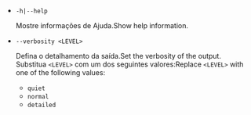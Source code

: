 * `-h|--help`

  <span data-ttu-id="fc3f3-101">Mostre informações de Ajuda.</span><span class="sxs-lookup"><span data-stu-id="fc3f3-101">Show help information.</span></span>

* `--verbosity <LEVEL>`

  <span data-ttu-id="fc3f3-102">Defina o detalhamento da saída.</span><span class="sxs-lookup"><span data-stu-id="fc3f3-102">Set the verbosity of the output.</span></span> <span data-ttu-id="fc3f3-103">Substitua `<LEVEL>` com um dos seguintes valores:</span><span class="sxs-lookup"><span data-stu-id="fc3f3-103">Replace `<LEVEL>` with one of the following values:</span></span>
  
  * `quiet`
  * `normal`
  * `detailed`